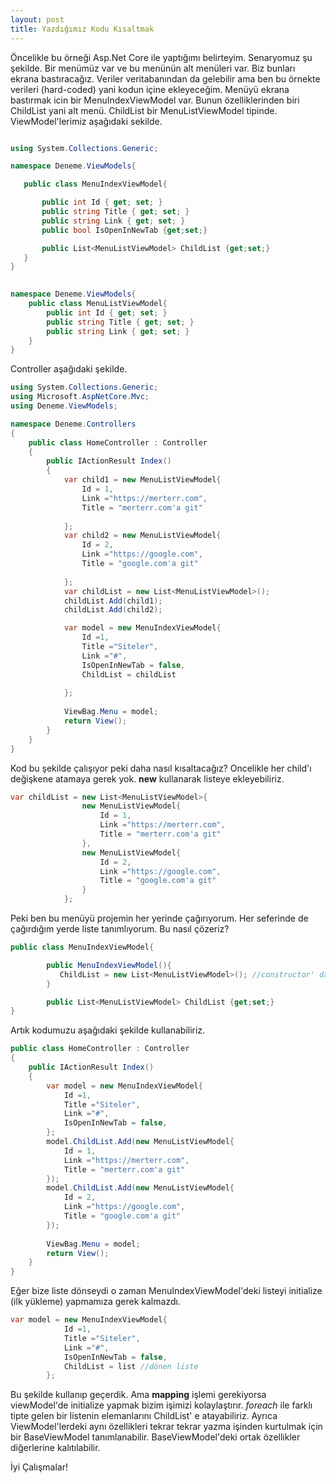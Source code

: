 ```yaml
---
layout: post
title: Yazdığımız Kodu Kısaltmak
---
```

Öncelikle bu örneği Asp.Net Core ile yaptığımı belirteyim.
Senaryomuz şu şekilde. Bir menümüz var ve bu menünün alt menüleri var.
Biz bunları ekrana bastıracağız. Veriler veritabanından da gelebilir ama ben bu örnekte verileri (hard-coded) yani kodun içine ekleyeceğim.
Menüyü ekrana bastırmak icin bir MenuIndexViewModel var. Bunun özelliklerinden biri ChildList yani alt menü. ChildList bir MenuListViewModel tipinde.
ViewModel'lerimiz aşağıdaki sekilde.

 ```csharp

using System.Collections.Generic;

namespace Deneme.ViewModels{

    public class MenuIndexViewModel{

        public int Id { get; set; }
        public string Title { get; set; }
        public string Link { get; set; }    
        public bool IsOpenInNewTab {get;set;}

        public List<MenuListViewModel> ChildList {get;set;}
    }
}
```  

```csharp
    
namespace Deneme.ViewModels{
    public class MenuListViewModel{
        public int Id { get; set; }
        public string Title { get; set; }
        public string Link { get; set; }    
    }
}
```
Controller aşağıdaki şekilde.

```csharp
using System.Collections.Generic;
using Microsoft.AspNetCore.Mvc;
using Deneme.ViewModels;

namespace Deneme.Controllers
{
    public class HomeController : Controller
    {
        public IActionResult Index()
        {
            var child1 = new MenuListViewModel{
                Id = 1,
                Link ="https://merterr.com",
                Title = "merterr.com'a git"
                
            };
            var child2 = new MenuListViewModel{
                Id = 2,
                Link ="https://google.com",
                Title = "google.com'a git"
                
            };
            var childList = new List<MenuListViewModel>();
            childList.Add(child1);
            childList.Add(child2);

            var model = new MenuIndexViewModel{
                Id =1,
                Title ="Siteler",
                Link ="#",
                IsOpenInNewTab = false,
                ChildList = childList
                
            };
            
            ViewBag.Menu = model;
            return View();
        } 
    }
}

```

Kod bu şekilde çalışıyor peki daha nasıl kısaltacağız?
Oncelikle her child'ı değişkene atamaya gerek yok. <b>new</b> kullanarak listeye ekleyebiliriz.

```csharp
var childList = new List<MenuListViewModel>{
                new MenuListViewModel{
                    Id = 1,
                    Link ="https://merterr.com",
                    Title = "merterr.com'a git"
                },
                new MenuListViewModel{
                    Id = 2,
                    Link ="https://google.com",
                    Title = "google.com'a git"
                }
            };
```
Peki ben bu menüyü projemin her yerinde çağırıyorum. Her seferinde de çağırdığım yerde liste tanımlıyorum. Bu nasıl çözeriz?
```csharp
public class MenuIndexViewModel{

        public MenuIndexViewModel(){
           ChildList = new List<MenuListViewModel>(); //constructor' da initialize (ilk yükleme) yapıyoruz.
        }

        public List<MenuListViewModel> ChildList {get;set;}
}

```

Artık kodumuzu aşağıdaki şekilde kullanabiliriz.

```csharp
public class HomeController : Controller
{
    public IActionResult Index()
    {
        var model = new MenuIndexViewModel{
            Id =1,
            Title ="Siteler",
            Link ="#",
            IsOpenInNewTab = false,
        };
        model.ChildList.Add(new MenuListViewModel{
            Id = 1,
            Link ="https://merterr.com",
            Title = "merterr.com'a git"
        });
        model.ChildList.Add(new MenuListViewModel{
            Id = 2,
            Link ="https://google.com",
            Title = "google.com'a git"
        });
        
        ViewBag.Menu = model;
        return View();
    }
}

```

Eğer bize liste dönseydi o zaman MenuIndexViewModel'deki listeyi initialize (ilk yükleme) yapmamıza gerek kalmazdı.
```csharp
var model = new MenuIndexViewModel{
            Id =1,
            Title ="Siteler",
            Link ="#",
            IsOpenInNewTab = false,
            ChildList = list //dönen liste
        };
``` 
Bu şekilde kullanıp geçerdik. Ama <b>mapping</b> işlemi gerekiyorsa viewModel'de initialize yapmak bizim işimizi kolaylaştırır. <i>foreach</i> ile farklı tipte gelen bir listenin elemanlarını ChildList' e atayabiliriz.
Ayrıca ViewModel'lerdeki aynı özellikleri tekrar tekrar yazma işinden kurtulmak için bir BaseViewModel tanımlanabilir. BaseViewModel'deki ortak özellikler diğerlerine kalıtılabilir.



<p class="message"> İyi Çalışmalar! </p>
